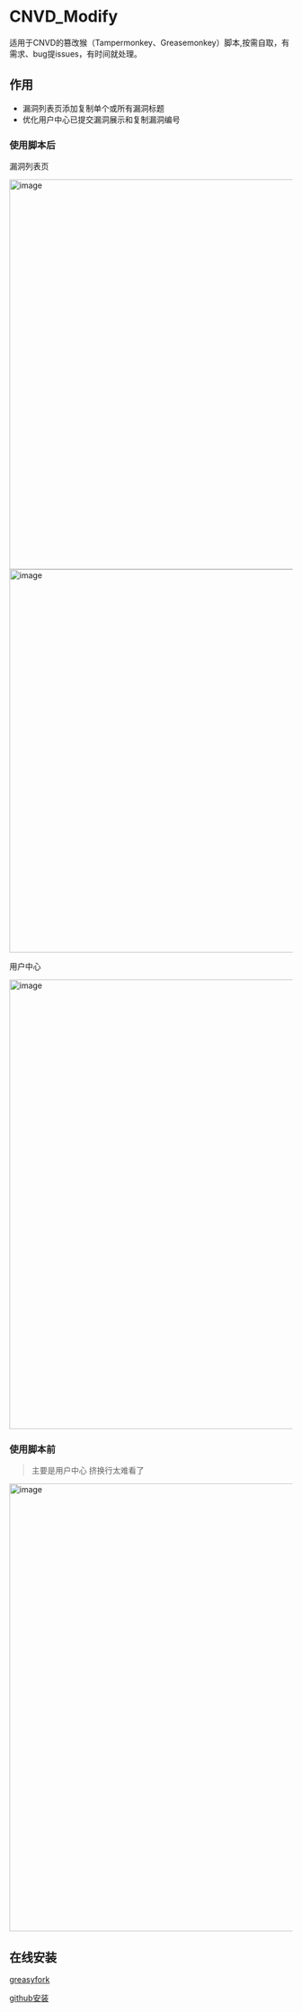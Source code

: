 # CNVD_Modify
适用于CNVD的篡改猴（Tampermonkey、Greasemonkey）脚本,按需自取，有需求、bug提issues，有时间就处理。

## 作用
- 漏洞列表页添加复制单个或所有漏洞标题
- 优化用户中心已提交漏洞展示和复制漏洞编号

### 使用脚本后

漏洞列表页 

<img width="694" alt="image" src="https://github.com/Mr-xn/CNVD_Modify/assets/18260135/d537406a-56ba-47b2-9090-c00eddf9d5fe">
<img width="682" alt="image" src="https://github.com/Mr-xn/CNVD_Modify/assets/18260135/f919f93a-fabf-41e9-b5fc-ebaa86e3c7cc">

用户中心

<img width="800" alt="image" src="https://github.com/Mr-xn/CNVD_Modify/assets/18260135/4a32b2e3-9c89-4180-aaf8-edc07731cc9f">

### 使用脚本前 

> 主要是用户中心 挤换行太难看了

<img width="797" alt="image" src="https://github.com/Mr-xn/CNVD_Modify/assets/18260135/5e2885ce-d011-42bf-a787-314abbe8086a">

## 在线安装

[greasyfork](https://greasyfork.org/scripts/468308)

[github安装](https://raw.githubusercontent.com/Mr-xn/CNVD_Modify/main/CNVD_Modify.js)
